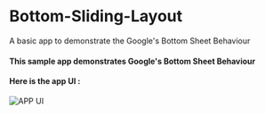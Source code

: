 # Bottom-Sliding-Layout
A basic app to demonstrate the Google's Bottom Sheet Behaviour

#### This sample app demonstrates Google's Bottom Sheet Behaviour
#### Here is the app UI :

![APP UI](https://media.giphy.com/media/l040YK9YWhRos9G6Ly/giphy.gif)
